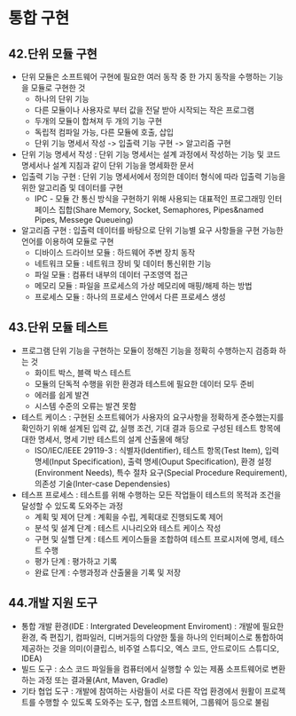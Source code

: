 # 통합 구현

## 42.단위 모듈 구현
- 단위 모듈은 소프트웨어 구현에 필요한 여러 동작 중 한 가지 동작을 수행하는 기능을 모듈로 구현한 것
    - 하나의 단위 기능
    - 다른 모듈이나 사용자로 부터 값을 전달 받아 시작되는 작은 프로그램
    - 두개의 모듈이 합쳐져 두 개의 기능 구현
    - 독립적 컴파일 가능, 다른 모듈에 호출, 삽입
    - 단위 기능 명세서 작성 -> 입출력 기능 구현 -> 알고리즘 구현
- 단위 기능 명세서 작성 : 단위 기능 명세서는 설계 과정에서 작성하는 기능 및 코드 명세서나 설계 지침과 같이 단위 기능을 명세화한 문서
- 입출력 기능 구현 : 단위 기능 명세서에서 정의한 데이터 형식에 따라 입출력 기능을 위한 알고리즘 및 데이터를 구현
    - IPC - 모듈 간 통신 방식을 구현하기 위해 사용되는 대표적인 프로그래밍 인터페이스 집합(Share Memory, Socket, Semaphores, Pipes&named Pipes, Messege Queueing)
- 알고리즘 구현 : 입출력 데이터를 바탕으로 단위 기능별 요구 사항들을 구현 가능한 언어를 이용하여 모듈로 구현
    - 디바이스 드라이브 모듈 : 하드웨어 주변 장치 동작
    - 네트워크 모듈 : 네트워크 장비 및 데이터 통신위한 기능
    - 파일 모듈 : 컴퓨터 내부의 데이터 구조영역 접근
    - 메모리 모듈 : 파일을 프로세스의 가상 메모리에 매핑/해제 하는 방법
    - 프로세스 모듈 : 하나의 프로세스 안에서 다른 프로세스 생성


## 43.단위 모듈 테스트
- 프로그램 단위 기능을 구현하는 모듈이 정해진 기능을 정확히 수행하는지 검증화 하는 것
    - 화이트 박스, 블랙 박스 테스트
    - 모듈의 단독적 수행을 위한 환경과 테스트에 필요한 데이터 모두 준비
    - 에러를 쉽게 발견
    - 시스템 수준의 오류는 발견 못함
- 테스트 케이스 : 구현된 소프트웨어가 사용자의 요구사항을 정확하게 준수했는지를 확인하기 위해 설계된 입력 값, 실행 조건, 기대 결과 등으로 구성된 테스트 항목에 대한 명세서, 명세 기반 테스트의 설계 산출물에 해당
    - ISO/IEC/IEEE 29119-3 : 식별자(Identifier), 테스트 항목(Test Item), 입력 명세(Input Specification), 출력 명세(Ouput Specification), 환경 설정(Environment Needs), 특수 절차 요구(Special Procedure Requirement), 의존성 기술(Inter-case Dependensies)
- 테스프 프로세스 : 테스트를 위해 수행하는 모든 작업들이 테스트의 목적과 조건을 달성할 수 있도록 도와주는 과정
    - 계획 및 제어 단계 : 계획을 수립, 계획대로 진행되도록 제어
    - 분석 및 설계 단계 : 테스트 시나리오와 테스트 케이스 작성
    - 구현 및 실핼 단계 : 테스트 케이스들을 조합하여 테스트 프로시저에 명세, 테스트 수행
    - 평가 단계 : 평가하고 기록
    - 완료 단계 : 수행과정과 산출물을 기록 및 저장


## 44.개발 지원 도구
- 통합 개발 환경(IDE : Intergrated Develeopment Enviroment) : 개발에 필요한 환경, 즉 편집기, 컴파일러, 디버거등의 다양한 툴을 하나의 인터페이스로 통합하여 제공하는 것을 의미(이클립스, 비주얼 스튜디오, 엑스 코드, 안드로이드 스튜디오, IDEA)
- 빌드 도구 : 소스 코드 파일들을 컴퓨터에서 실행할 수 있는 제품 소프트웨어로 변환하는 과정 또는 결과물(Ant, Maven, Gradle)
- 기타 협업 도구 : 개발에 참여하는 사람들이 서로 다른 작업 환경에서 원활이 프로젝트를 수행할 수 있도록 도와주는 도구, 협엽 소프트웨어, 그룹웨어 등으로 불림